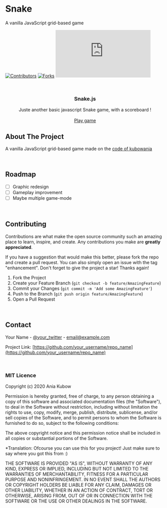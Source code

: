 # Snake

A vanilla JavaScript grid-based game

<a name="readme-top"></a>

[![Contributors][contributors-shield]][contributors-url]
[![Forks][forks-shield]][forks-url]
[![Stargazers][stars-shield]][stars-url]

<!-- PROJECT LOGO -->
<br />
<div align="center">
<!--   <a href="https://github.com/othneildrew/Best-README-Template">
    <img src="images/logo.png" alt="Logo" width="80" height="80">
  </a>
 -->
  <h3 align="center">Snake.js</h3>

  <p align="center">
    Juste another basic javascript Snake game, with a scoreboard !
    <br />
    <br />
    <a href="https://snaake.vercel.app/" target="_blank">Play game</a>
  </p>
</div>

<!-- ABOUT THE PROJECT -->

## About The Project

A vanilla JavaScript grid-based game made on the <a href="https://github.com/kubowania/Nokia3310-Snake">code of kubowania</a>

<br/>

<!-- ROADMAP -->

## Roadmap

- [ ] Graphic redesign
- [ ] Gameplay improvement
- [ ] Maybe multiple game-mode

<br/>

## Contributing

Contributions are what make the open source community such an amazing place to learn, inspire, and create. Any contributions you make are **greatly appreciated**.

If you have a suggestion that would make this better, please fork the repo and create a pull request. You can also simply open an issue with the tag "enhancement".
Don't forget to give the project a star! Thanks again!

1. Fork the Project
2. Create your Feature Branch (`git checkout -b feature/AmazingFeature`)
3. Commit your Changes (`git commit -m 'Add some AmazingFeature'`)
4. Push to the Branch (`git push origin feature/AmazingFeature`)
5. Open a Pull Request

<br/>

<!-- CONTACT -->

## Contact

Your Name - [@your_twitter](https://twitter.com/your_username) - email@example.com

Project Link: [https://github.com/your_username/repo_name](https://github.com/your_username/repo_name)

<br/>

### MIT Licence

Copyright (c) 2020 Ania Kubow

Permission is hereby granted, free of charge, to any person obtaining a copy of this software and associated documentation files (the "Software"), to deal in the Software without restriction, including without limitation the rights to use, copy, modify, merge, publish, distribute, sublicense, and/or sell copies of the Software, and to permit persons to whom the Software is furnished to do so, subject to the following conditions:

The above copyright notice and this permission notice shall be included in all copies or substantial portions of the Software.

\*Translation: Ofcourse you can use this for you project! Just make sure to say where you got this from :)

THE SOFTWARE IS PROVIDED "AS IS", WITHOUT WARRANTY OF ANY KIND, EXPRESS OR IMPLIED, INCLUDING BUT NOT LIMITED TO THE WARRANTIES OF MERCHANTABILITY, FITNESS FOR A PARTICULAR PURPOSE AND NONINFRINGEMENT. IN NO EVENT SHALL THE AUTHORS OR COPYRIGHT HOLDERS BE LIABLE FOR ANY CLAIM, DAMAGES OR OTHER LIABILITY, WHETHER IN AN ACTION OF CONTRACT, TORT OR OTHERWISE, ARISING FROM, OUT OF OR IN CONNECTION WITH THE SOFTWARE OR THE USE OR OTHER DEALINGS IN THE SOFTWARE.

[contributors-shield]: https://img.shields.io/github/contributors/kaazdw/Snake.js.svg?style=for-the-badge
[contributors-url]: https://github.com/kaazdw/Snake.js/graphs/contributors
[forks-shield]: https://img.shields.io/github/forks/kaazdw/Snake.js.svg?style=for-the-badge
[forks-url]: https://github.com/kaazdw/Snake.js/network/members
[stars-shield]: https://img.shields.io/github/stars/kaazdw/Snake.js?style=for-the-badge
[stars-url]: https://github.com/othneildrew/kaazdw/Snake.js
